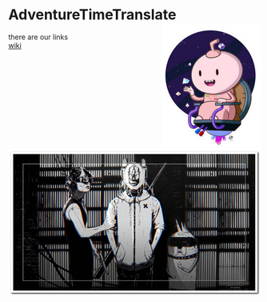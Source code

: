 # AdventureTimeTranslate <img align="right" src="/img/016.jpg">
there are our links  
[wiki](https://github.com/SophiaOrekhova/AdventureTimeTranslate/wiki)<img align="left" src="/img/009_1.jpg">

